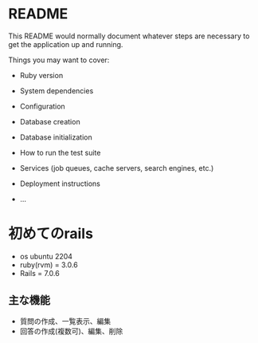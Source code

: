 # README

This README would normally document whatever steps are necessary to get the
application up and running.

Things you may want to cover:

* Ruby version

* System dependencies

* Configuration

* Database creation

* Database initialization

* How to run the test suite

* Services (job queues, cache servers, search engines, etc.)

* Deployment instructions

* ...


# 初めてのrails
- os ubuntu 2204
- ruby(rvm) = 3.0.6
- Rails = 7.0.6

## 主な機能
- 質問の作成、一覧表示、編集
- 回答の作成(複数可)、編集、削除
